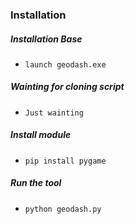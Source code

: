 ### Installation

##### Installation Base

 - ```launch geodash.exe```

##### Wainting for cloning script
 - ```Just wainting```

##### Install module
 - ```pip install pygame```

##### Run the tool
 - ```python geodash.py```
